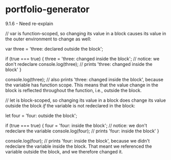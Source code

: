 # portfolio-generator

9.1.6 - Need re-explain

// var is function-scoped, so changing its value in a block causes its value in the outer environment to change as well:

var three = 'three: declared outside the block';

if (true === true) {
  three = 'three: changed inside the block'; // notice: we don't redeclare
  console.log(three); // prints 'three: changed inside the block'
}

console.log(three); // also prints 'three: changed inside the block', because the variable has function scope. This means that the value change in the block is reflected throughout the function, i.e., outside the block.

// let is block-scoped, so changing its value in a block does change its value outside the block _if_ the variable is not redeclared in the block:

let four = 'four: outside the block';

if (true === true) {
  four = 'four: inside the block'; // notice: we don't redeclare the variable
  console.log(four); // prints 'four: inside the block'
}

console.log(four); // prints 'four: inside the block', because we didn't redeclare the variable inside the block. That meant we referenced the variable outside the block, and we therefore changed it.